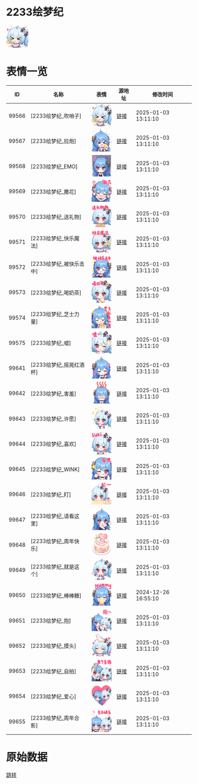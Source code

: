 # 2233绘梦纪

<img src="./cover.png" height="60" alt="cover" />

# 表情一览

|ID|名称|表情|源地址|修改时间|
|----|----|----|----|----|
|99566|[2233绘梦纪_吹哨子]|<img src="./pic/099566_%5B2233绘梦纪_吹哨子%5D.png" height="60" alt="吹哨子"/>|[链接](https://i0.hdslb.com/bfs/emote/3210a5f7e3c1c9eec8db89c90f869a9aded50d0a.png)|2025-01-03 13:11:10|
|99567|[2233绘梦纪_拉炮]|<img src="./pic/099567_%5B2233绘梦纪_拉炮%5D.png" height="60" alt="拉炮"/>|[链接](https://i0.hdslb.com/bfs/emote/db65a071beca57b3d65bb3ea50000ff5659adaf8.png)|2025-01-03 13:11:10|
|99568|[2233绘梦纪_EMO]|<img src="./pic/099568_%5B2233绘梦纪_EMO%5D.png" height="60" alt="EMO"/>|[链接](https://i0.hdslb.com/bfs/emote/34161be73253cd0852e22e25b6bb9c528cdfeb5a.png)|2025-01-03 13:11:10|
|99569|[2233绘梦纪_撒花]|<img src="./pic/099569_%5B2233绘梦纪_撒花%5D.png" height="60" alt="撒花"/>|[链接](https://i0.hdslb.com/bfs/emote/9d63bea01865efcbc763e13b4d9fa7cfff9a2956.png)|2025-01-03 13:11:10|
|99570|[2233绘梦纪_送礼物]|<img src="./pic/099570_%5B2233绘梦纪_送礼物%5D.png" height="60" alt="送礼物"/>|[链接](https://i0.hdslb.com/bfs/emote/538b271231e91aa5d58260ee5c730d5292749ecc.png)|2025-01-03 13:11:10|
|99571|[2233绘梦纪_快乐魔法]|<img src="./pic/099571_%5B2233绘梦纪_快乐魔法%5D.png" height="60" alt="快乐魔法"/>|[链接](https://i0.hdslb.com/bfs/emote/8757e273bf586b900946ddca0ee4b66b3f149919.png)|2025-01-03 13:11:10|
|99572|[2233绘梦纪_被快乐击中]|<img src="./pic/099572_%5B2233绘梦纪_被快乐击中%5D.png" height="60" alt="被快乐击中"/>|[链接](https://i0.hdslb.com/bfs/emote/8617b480ddad20dc8e37ca0b15f720f3709029aa.png)|2025-01-03 13:11:10|
|99573|[2233绘梦纪_喝奶茶]|<img src="./pic/099573_%5B2233绘梦纪_喝奶茶%5D.png" height="60" alt="喝奶茶"/>|[链接](https://i0.hdslb.com/bfs/emote/e4fbb65e6203c39feef73821dc2f46f4c27ee4ac.png)|2025-01-03 13:11:10|
|99574|[2233绘梦纪_芝士力量]|<img src="./pic/099574_%5B2233绘梦纪_芝士力量%5D.png" height="60" alt="芝士力量"/>|[链接](https://i0.hdslb.com/bfs/emote/7997a94c2a9cdfee63813a83f5fdfcf525565402.png)|2025-01-03 13:11:10|
|99575|[2233绘梦纪_嘘]|<img src="./pic/099575_%5B2233绘梦纪_嘘%5D.png" height="60" alt="嘘"/>|[链接](https://i0.hdslb.com/bfs/emote/ae5a31ad8a8c87f2138a080df0b5995b910cd0c6.png)|2025-01-03 13:11:10|
|99641|[2233绘梦纪_摇晃红酒杯]|<img src="./pic/099641_%5B2233绘梦纪_摇晃红酒杯%5D.png" height="60" alt="摇晃红酒杯"/>|[链接](https://i0.hdslb.com/bfs/emote/818b202379541674437533561da4d53d19881a23.png)|2025-01-03 13:11:10|
|99642|[2233绘梦纪_害羞]|<img src="./pic/099642_%5B2233绘梦纪_害羞%5D.png" height="60" alt="害羞"/>|[链接](https://i0.hdslb.com/bfs/emote/1724b7b256b566995aeed2f6bbdbee1475773924.png)|2025-01-03 13:11:10|
|99643|[2233绘梦纪_许愿]|<img src="./pic/099643_%5B2233绘梦纪_许愿%5D.png" height="60" alt="许愿"/>|[链接](https://i0.hdslb.com/bfs/emote/dc6982e038bd9cb97d36511f4e8d4c583bd8593a.png)|2025-01-03 13:11:10|
|99644|[2233绘梦纪_喜欢]|<img src="./pic/099644_%5B2233绘梦纪_喜欢%5D.png" height="60" alt="喜欢"/>|[链接](https://i0.hdslb.com/bfs/emote/efbef2b217e929314e90d715a67d86489bf646ee.png)|2025-01-03 13:11:10|
|99645|[2233绘梦纪_WINK]|<img src="./pic/099645_%5B2233绘梦纪_WINK%5D.png" height="60" alt="WINK"/>|[链接](https://i0.hdslb.com/bfs/emote/50b02b429072fe346c158c6c9abbbd734b177e9c.png)|2025-01-03 13:11:10|
|99646|[2233绘梦纪_盯]|<img src="./pic/099646_%5B2233绘梦纪_盯%5D.png" height="60" alt="盯"/>|[链接](https://i0.hdslb.com/bfs/emote/9bec444d925bdff23bec244ba3fd7ff8691d9443.png)|2025-01-03 13:11:10|
|99647|[2233绘梦纪_请看这里]|<img src="./pic/099647_%5B2233绘梦纪_请看这里%5D.png" height="60" alt="请看这里"/>|[链接](https://i0.hdslb.com/bfs/emote/eaa4f679bfe86e3bae34e09f4e5fbfbb1ad7e969.png)|2025-01-03 13:11:10|
|99648|[2233绘梦纪_周年快乐]|<img src="./pic/099648_%5B2233绘梦纪_周年快乐%5D.png" height="60" alt="周年快乐"/>|[链接](https://i0.hdslb.com/bfs/emote/5f4bfcc9326fdaaa604badace45e92bf8ec0df51.png)|2025-01-03 13:11:10|
|99649|[2233绘梦纪_就是这个]|<img src="./pic/099649_%5B2233绘梦纪_就是这个%5D.png" height="60" alt="就是这个"/>|[链接](https://i0.hdslb.com/bfs/emote/8418c92f32afe0c611c84676129227f60dbcccef.png)|2025-01-03 13:11:10|
|99650|[2233绘梦纪_棒棒糖]|<img src="./pic/099650_%5B2233绘梦纪_棒棒糖%5D.png" height="60" alt="棒棒糖"/>|[链接](https://i0.hdslb.com/bfs/emote/cd4da5393dd996b3509144c860421dffc2fc8133.png)|2024-12-26 16:55:10|
|99651|[2233绘梦纪_抱]|<img src="./pic/099651_%5B2233绘梦纪_抱%5D.png" height="60" alt="抱"/>|[链接](https://i0.hdslb.com/bfs/emote/8cf2a1ab3397a152d2b8fae5f1c1f7dd1a6a7cc5.png)|2025-01-03 13:11:10|
|99652|[2233绘梦纪_摸头]|<img src="./pic/099652_%5B2233绘梦纪_摸头%5D.png" height="60" alt="摸头"/>|[链接](https://i0.hdslb.com/bfs/emote/002e91a74055ab33f8abeb61b432cfb04ba3e2c4.png)|2025-01-03 13:11:10|
|99653|[2233绘梦纪_自拍]|<img src="./pic/099653_%5B2233绘梦纪_自拍%5D.png" height="60" alt="自拍"/>|[链接](https://i0.hdslb.com/bfs/emote/a17250b56d56d96234d11eb669e32e878e98c8d0.png)|2025-01-03 13:11:10|
|99654|[2233绘梦纪_爱心]|<img src="./pic/099654_%5B2233绘梦纪_爱心%5D.png" height="60" alt="爱心"/>|[链接](https://i0.hdslb.com/bfs/emote/3aaabdc1a090521383dc640290164edb7185072a.png)|2025-01-03 13:11:10|
|99655|[2233绘梦纪_周年合影]|<img src="./pic/099655_%5B2233绘梦纪_周年合影%5D.png" height="60" alt="周年合影"/>|[链接](https://i0.hdslb.com/bfs/emote/8c0ba41cb13f198b71260569cb12740261dfa305.png)|2025-01-03 13:11:10|

# 原始数据

[跳转](./raw.json)


